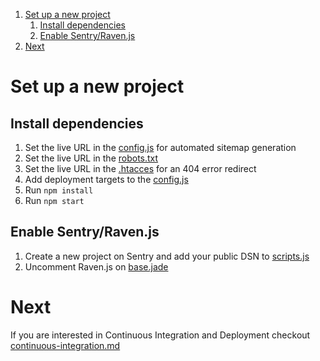 1. [Set up a new project](#set-up-a-new-project)
    1. [Install dependencies](#install-dependencies)
    2. [Enable Sentry/Raven.js](#enable-sentryravenjs)
2. [Next](#next)

# Set up a new project

## Install dependencies
1. Set the live URL in the [config.js](./_gulpfile/config.js#L15) for automated sitemap generation
2. Set the live URL in the [robots.txt](./source/robots.txt#L1)
3. Set the live URL in the [.htacces](./source/.htaccess#L40) for an 404 error redirect
4. Add deployment targets to the [config.js](./_gulpfile/config.js#L17)
3. Run `npm install`
4. Run `npm start`

## Enable Sentry/Raven.js
1. Create a new project on Sentry and add your public DSN to [scripts.js](./source/assets/scripts/scripts.js#L2)
1. Uncomment Raven.js on [base.jade](./source/_partials/base.jade#L57)

# Next
If you are interested in Continuous Integration and Deployment checkout [continuous-integration.md](./continuous-integration.md)
